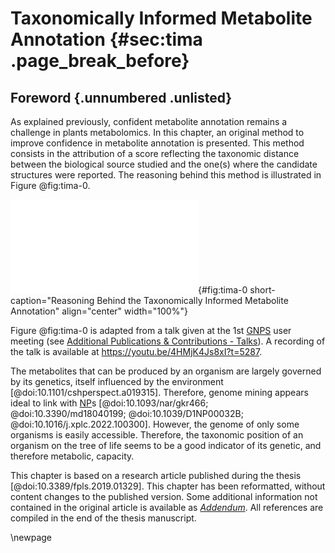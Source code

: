 # Taxonomically Informed Metabolite Annotation {#sec:tima .page_break_before}

## Foreword {.unnumbered .unlisted}

As explained previously, confident metabolite annotation remains a challenge in plants metabolomics.
In this chapter, an original method to improve confidence in metabolite annotation is presented.
This method consists in the attribution of a score reflecting the taxonomic distance between the biological source studied and the one(s) where the candidate structures were reported.
The reasoning behind this method is illustrated in Figure @fig:tima-0.

![**Reasoning Behind the Taxonomically Informed Metabolite Annotation.** Some of the pillars linking organisms to their chemistry are illustrated.](images/gnps-slide.pdf "tima-0"){#fig:tima-0 short-caption="Reasoning Behind the Taxonomically Informed Metabolite Annotation" align="center" width="100%"}

Figure @fig:tima-0 is adapted from a talk given at the 1st [GNPS](#gnps) user meeting (see [Additional Publications & Contributions - Talks](#talks)).
A recording of the talk is available at <https://youtu.be/4HMjK4Js8xI?t=5287>.

The metabolites that can be produced by an organism are largely governed by its genetics, itself influenced by the environment [@doi:10.1101/cshperspect.a019315].
Therefore, genome mining appears ideal to link with [NP](#np)s [@doi:10.1093/nar/gkr466; @doi:10.3390/md18040199; @doi:10.1039/D1NP00032B; @doi:10.1016/j.xplc.2022.100300].
However, the genome of only some organisms is easily accessible.
Therefore, the taxonomic position of an organism on the tree of life seems to be a good indicator of its genetic, and therefore metabolic, capacity.

This chapter is based on a research article published during the thesis [@doi:10.3389/fpls.2019.01329]. 
This chapter has been reformatted, without content changes to the published version.
Some additional information not contained in the original article is available as *[Addendum](#addendum-tima)*.
All references are compiled in the end of the thesis manuscript.

\newpage
